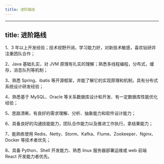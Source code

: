 ```yaml
---
title: 进阶路线
---
```

---
title: 进阶路线
---

1、3 年以上开发经验；技术视野开阔，学习能力好，对新技术敏感，喜欢钻研并注重团队合作；

2、Java 基础扎实，对 JVM 原理有扎实的理解；熟悉多线程编程，分布式，缓存，消息队列等机制；

3、熟悉 Spring、ibatis 等开源框架，并能了解它的实现原理和机制，具有分布式系统设计研发经验；

4、熟悉基于 MySQL、Oracle 等关系数据库设计和开发、有一定数据库性能优化经验；

5、思路清晰，有良好的需求理解、分析、抽象能力和软件设计能力；

6、具备良好的沟通技能能力，团队合作能力以及推进工作执行，拿结果能力；

7、能熟练使用 Redis、Netty、Storm、Kafka、Flume、Zookeeper、Nginx、Docker 等技术者优先；

8、具备 Python、Shell 开发能力、熟悉 linux 服务器部署运维或 web 前端 React 开发能力者优先。

